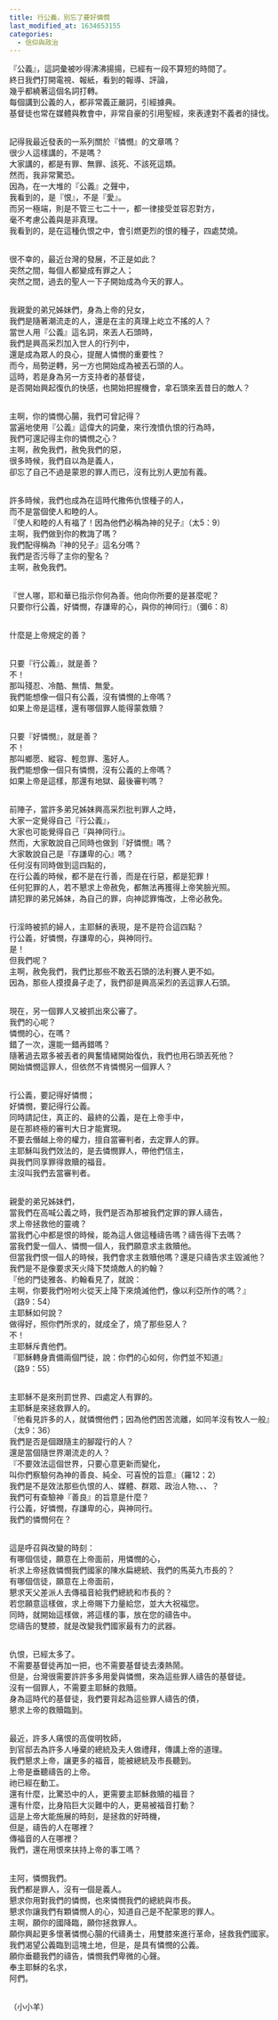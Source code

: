 ```yaml
---
title: 行公義，別忘了要好憐憫
last_modified_at: 1634653155
categories:
  - 信仰與政治
---
```


<p>『公義』，這詞彙被吵得沸沸揚揚，已經有一段不算短的時間了。<br>
終日我們打開電視、報紙，看到的報導、評論，<br>
幾乎都繞著這個名詞打轉。<br>
每個講到公義的人，都非常義正嚴詞，引經據典。<br>
基督徒也常在媒體與教會中，非常自豪的引用聖經，來表達對不義者的撻伐。</p>

<p><br>
記得我最近發表的一系列關於『憐憫』的文章嗎？<br>
很少人這樣講的，不是嗎？<br>
大家講的，都是有罪、無罪、該死、不該死這類。<br>
然而，我非常驚恐。<br>
因為，在一大堆的『公義』之聲中，<br>
我看到的，是『恨』，不是『愛』。<br>
而另一極端，則是不管三七二十一，都一律接受並容忍對方，<br>
毫不考慮公義與是非真理。<br>
我看到的，是在這種仇恨之中，會引燃更烈的恨的種子，四處焚燒。</p>

<p><br>
很不幸的，最近台灣的發展，不正是如此？<br>
突然之間，每個人都變成有罪之人；<br>
突然之間，過去的聖人一下子開始成為今天的罪人。</p>

<p><br>
我親愛的弟兄姊妹們，身為上帝的兒女，<br>
我們是隨著潮流走的人，還是在主的真理上屹立不搖的人？<br>
當世人用『公義』這名詞，來丟人石頭時，<br>
我們是興高采烈加入世人的行列中，<br>
還是成為眾人的良心，提醒人憐憫的重要性？<br>
而今，局勢逆轉，另一方也開始成為被丟石頭的人。<br>
這時，若是身為另一方支持者的基督徒，<br>
是否開始興起復仇的快感，也開始把握機會，拿石頭來丟昔日的敵人？</p>

<p><br>
主啊，你的憐憫心腸，我們可曾記得？<br>
當遍地使用『公義』這偉大的詞彙，來行洩憤仇恨的行為時，<br>
我們可還記得主你的憐憫之心？<br>
主啊，赦免我們，赦免我們的惡，<br>
很多時候，我們自以為是義人，<br>
卻忘了自己不過是蒙恩的罪人而已，沒有比別人更加有義。</p>

<p><br>
許多時候，我們也成為在這時代撒佈仇恨種子的人，<br>
而不是當個使人和睦的人。<br>
『使人和睦的人有福了！因為他們必稱為神的兒子』（太5：9）<br>
主啊，我們做到你的教誨了嗎？<br>
我們配得稱為『神的兒子』這名分嗎？<br>
我們是否污辱了主你的聖名？<br>
主啊，赦免我們。</p>

<p><br>
『世人哪，耶和華已指示你何為善。他向你所要的是甚麼呢？<br>
只要你行公義，好憐憫，存謙卑的心，與你的神同行』（彌6：8）</p>

<p><br>
什麼是上帝規定的善？</p>

<p><br>
只要『行公義』，就是善？<br>
不！<br>
那叫殘忍、冷酷、無情、無愛。<br>
我們能想像一個只有公義，沒有憐憫的上帝嗎？<br>
如果上帝是這樣，還有哪個罪人能得蒙救贖？</p>

<p><br>
只要『好憐憫』，就是善？<br>
不！<br>
那叫鄉愿、縱容、輕忽罪、濫好人。<br>
我們能想像一個只有憐憫，沒有公義的上帝嗎？<br>
如果上帝是這樣，那還有地獄、最後審判嗎？</p>

<p><br>
前陣子，當許多弟兄姊妹興高采烈批判罪人之時，<br>
大家一定覺得自己『行公義』，<br>
大家也可能覺得自己『與神同行』。<br>
然而，大家敢說自己同時也做到『好憐憫』嗎？<br>
大家敢說自己是『存謙卑的心』嗎？<br>
任何沒有同時做到這四點的，<br>
在行公義的時候，都不是在行善，而是在行惡，都是犯罪！<br>
任何犯罪的人，若不懇求上帝赦免，都無法再獲得上帝笑臉光照。<br>
請犯罪的弟兄姊妹，為自己的罪，向神認罪悔改，上帝必赦免。</p>

<p><br>
行淫時被抓的婦人，主耶穌的表現，是不是符合這四點？<br>
行公義，好憐憫，存謙卑的心，與神同行。<br>
是！<br>
但我們呢？<br>
主啊，赦免我們，我們比那些不敢丟石頭的法利賽人更不如。<br>
因為，那些人摸摸鼻子走了，我們卻是興高采烈的丟這罪人石頭。</p>

<p><br>
現在，另一個罪人又被抓出來公審了。<br>
我們的心呢？<br>
憐憫的心，在嗎？<br>
錯了一次，還能一錯再錯嗎？<br>
隨著過去眾多被丟者的興奮情緒開始復仇，我們也用石頭丟死他？<br>
開始憐憫這罪人，但依然不肯憐憫另一個罪人？</p>

<p><br>
行公義，要記得好憐憫；<br>
好憐憫，要記得行公義。<br>
同時請記住，真正的、最終的公義，是在上帝手中，<br>
是在那終極的審判大日才能實現。<br>
不要去僭越上帝的權力，擅自當審判者，去定罪人的罪。<br>
主耶穌叫我們效法的，是去憐憫罪人，帶他們信主，<br>
與我們同享罪得救贖的福音。<br>
主沒叫我們去當審判者。</p>

<p><br>
親愛的弟兄姊妹們，<br>
當我們在高喊公義之時，我們是否為那被我們定罪的罪人禱告，<br>
求上帝拯救他的靈魂？<br>
當我們心中都是恨的時候，能為這人做這種禱告嗎？禱告得下去嗎？<br>
當我們愛一個人、憐憫一個人，我們願意求主救贖他。<br>
但當我們恨一個人的時候，我們會求主救贖他嗎？還是只禱告求主毀滅他？<br>
我們是不是像要求天火降下焚燒敵人的約翰？<br>
『他的門徒雅各、約翰看見了，就說：<br>
主啊，你要我們吩咐火從天上降下來燒滅他們，像以利亞所作的嗎？』<br>
（路9：54）<br>
主耶穌如何說？<br>
做得好，照你們所求的，就成全了，燒了那些惡人？<br>
不！<br>
主耶穌斥責他們。<br>
『耶穌轉身責備兩個門徒，說：你們的心如何，你們並不知道』<br>
（路9：55）</p>

<p><br>
主耶穌不是來刑罰世界、四處定人有罪的。<br>
主耶穌是來拯救罪人的。<br>
『他看見許多的人，就憐憫他們；因為他們困苦流離，如同羊沒有牧人一般』<br>
（太9：36）<br>
我們是否是個跟隨主的腳蹤行的人？<br>
還是當個隨世界潮流走的人？<br>
『不要效法這個世界，只要心意更新而變化，<br>
叫你們察驗何為神的善良、純全、可喜悅的旨意』（羅12：2）<br>
我們是不是效法那些仇恨的人、媒體、群眾、政治人物、、、？<br>
我們可有查驗神『善良』的旨意是什麼？<br>
行公義，好憐憫，存謙卑的心，與神同行。<br>
我們的憐憫何在？</p>

<p><br>
這是呼召與改變的時刻：<br>
有哪個信徒，願意在上帝面前，用憐憫的心，<br>
祈求上帝拯救憐憫我們國家的陳水扁總統、我們的馬英九市長的？<br>
有哪個信徒，願意在上帝面前，<br>
懇求天父差派人去傳福音給我們總統和市長的？<br>
若您願意這樣做，求上帝賜下力量給您，並大大祝福您。<br>
同時，就開始這樣做，將這樣的事，放在您的禱告中。<br>
您禱告的雙膝，就是改變我們國家最有力的武器。</p>

<p><br>
仇恨，已經太多了。<br>
不需要基督徒再加一把，也不需要基督徒去湊熱鬧。<br>
但是，台灣很需要許許多多用愛與憐憫，來為這些罪人禱告的基督徒。<br>
沒有一個罪人，不需要主耶穌的救贖。<br>
身為這時代的基督徒，我們要背起為這些罪人禱告的債，<br>
懇求上帝的救贖臨到。</p>

<p><br>
最近，許多人痛恨的高俊明牧師，<br>
到官邸去為許多人唾棄的總統及夫人做禮拜，傳講上帝的道理。<br>
我們懇求上帝，讓更多的福音，能被總統及市長聽到。<br>
上帝是垂聽禱告的上帝。<br>
祂已經在動工。<br>
還有什麼，比驚恐中的人，更需要主耶穌救贖的福音？<br>
還有什麼，比身陷巨大災難中的人，更易被福音打動？<br>
這是上帝大能施展的時刻，是拯救的好時機，<br>
但是，禱告的人在哪裡？<br>
傳福音的人在哪裡？<br>
我們，還在用恨來扶持上帝的事工嗎？</p>

<p><br>
主阿，憐憫我們。<br>
我們都是罪人，沒有一個是義人。<br>
懇求你用對我們的憐憫，也來憐憫我們的總統與市長。<br>
懇求你讓我們有顆憐憫人的心，知道自己是不配蒙恩的罪人。<br>
主啊，願你的國降臨，願你拯救罪人。<br>
願你興起更多懷著憐憫心腸的代禱勇士，用雙膝來進行革命，拯救我們國家。<br>
我們渴望公義臨到這塊土地，但是，是具有憐憫的公義。<br>
願你垂聽我們的禱告，憐憫我們卑微的心聲。<br>
奉主耶穌的名求，<br>
阿們。</p>

<p><br>
（小小羊）<br>
&nbsp;</p>

<p>&nbsp;</p>

